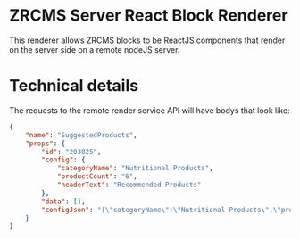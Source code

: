 # ZRCMS Server React Block Renderer
This renderer allows ZRCMS blocks to be ReactJS components that render on the server side on a remote nodeJS server.

# Technical details
The requests to the remote render service API will have bodys that look like:
```json
{
    "name": "SuggestedProducts",
    "props": {
        "id": "203825",
        "config": {
            "categoryName": "Nutritional Products",
            "productCount": "6",
            "headerText": "Recommended Products"
        },
        "data": [],
        "configJson": "{\"categoryName\":\"Nutritional Products\",\"productCount\":\"6\",\"headerText\":\"Recommended Products\"}"
    }
}
```

